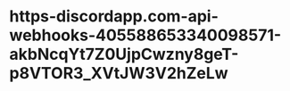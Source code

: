 # https-discordapp.com-api-webhooks-405588653340098571-akbNcqYt7Z0UjpCwzny8geT-p8VTOR3_XVtJW3V2hZeLw